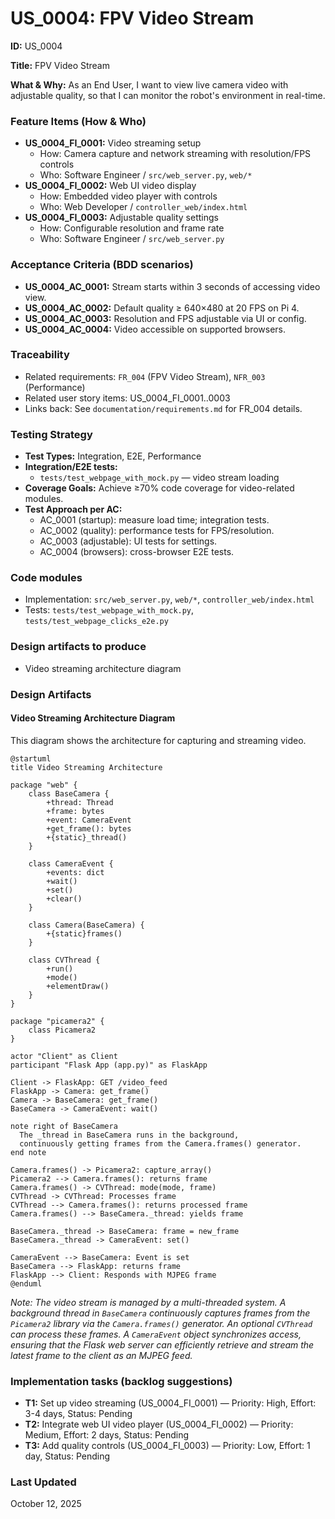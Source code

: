 # US_0004: FPV Video Stream

**ID:** US_0004

**Title:** FPV Video Stream

**What & Why:**
As an End User, I want to view live camera video with adjustable quality, so that I can monitor the robot's environment in real-time.

### Feature Items (How & Who)
- **US_0004_FI_0001:** Video streaming setup
  - How: Camera capture and network streaming with resolution/FPS controls
  - Who: Software Engineer / `src/web_server.py`, `web/*`
- **US_0004_FI_0002:** Web UI video display
  - How: Embedded video player with controls
  - Who: Web Developer / `controller_web/index.html`
- **US_0004_FI_0003:** Adjustable quality settings
  - How: Configurable resolution and frame rate
  - Who: Software Engineer / `src/web_server.py`

### Acceptance Criteria (BDD scenarios)
- **US_0004_AC_0001:** Stream starts within 3 seconds of accessing video view.
- **US_0004_AC_0002:** Default quality ≥ 640×480 at 20 FPS on Pi 4.
- **US_0004_AC_0003:** Resolution and FPS adjustable via UI or config.
- **US_0004_AC_0004:** Video accessible on supported browsers.

### Traceability
- Related requirements: `FR_004` (FPV Video Stream), `NFR_003` (Performance)
- Related user story items: US_0004_FI_0001..0003
- Links back: See `documentation/requirements.md` for FR_004 details.

### Testing Strategy
- **Test Types:** Integration, E2E, Performance
- **Integration/E2E tests:**
  - `tests/test_webpage_with_mock.py` — video stream loading
- **Coverage Goals:** Achieve ≥70% code coverage for video-related modules.
- **Test Approach per AC:**
  - AC_0001 (startup): measure load time; integration tests.
  - AC_0002 (quality): performance tests for FPS/resolution.
  - AC_0003 (adjustable): UI tests for settings.
  - AC_0004 (browsers): cross-browser E2E tests.

### Code modules
- Implementation: `src/web_server.py`, `web/*`, `controller_web/index.html`
- Tests: `tests/test_webpage_with_mock.py`, `tests/test_webpage_clicks_e2e.py`

### Design artifacts to produce
- Video streaming architecture diagram

### Design Artifacts

#### Video Streaming Architecture Diagram
This diagram shows the architecture for capturing and streaming video.

```plantuml
@startuml
title Video Streaming Architecture

package "web" {
    class BaseCamera {
        +thread: Thread
        +frame: bytes
        +event: CameraEvent
        +get_frame(): bytes
        +{static}_thread()
    }

    class CameraEvent {
        +events: dict
        +wait()
        +set()
        +clear()
    }

    class Camera(BaseCamera) {
        +{static}frames()
    }

    class CVThread {
        +run()
        +mode()
        +elementDraw()
    }
}

package "picamera2" {
    class Picamera2
}

actor "Client" as Client
participant "Flask App (app.py)" as FlaskApp

Client -> FlaskApp: GET /video_feed
FlaskApp -> Camera: get_frame()
Camera -> BaseCamera: get_frame()
BaseCamera -> CameraEvent: wait()

note right of BaseCamera
  The _thread in BaseCamera runs in the background,
  continuously getting frames from the Camera.frames() generator.
end note

Camera.frames() -> Picamera2: capture_array()
Picamera2 --> Camera.frames(): returns frame
Camera.frames() -> CVThread: mode(mode, frame)
CVThread -> CVThread: Processes frame
CVThread --> Camera.frames(): returns processed frame
Camera.frames() --> BaseCamera._thread: yields frame

BaseCamera._thread -> BaseCamera: frame = new_frame
BaseCamera._thread -> CameraEvent: set()

CameraEvent --> BaseCamera: Event is set
BaseCamera --> FlaskApp: returns frame
FlaskApp --> Client: Responds with MJPEG frame
@enduml
```

*Note: The video stream is managed by a multi-threaded system. A background thread in `BaseCamera` continuously captures frames from the `Picamera2` library via the `Camera.frames()` generator. An optional `CVThread` can process these frames. A `CameraEvent` object synchronizes access, ensuring that the Flask web server can efficiently retrieve and stream the latest frame to the client as an MJPEG feed.*

### Implementation tasks (backlog suggestions)
- **T1:** Set up video streaming (US_0004_FI_0001) — Priority: High, Effort: 3-4 days, Status: Pending
- **T2:** Integrate web UI video player (US_0004_FI_0002) — Priority: Medium, Effort: 2 days, Status: Pending
- **T3:** Add quality controls (US_0004_FI_0003) — Priority: Low, Effort: 1 day, Status: Pending

### Last Updated
October 12, 2025
